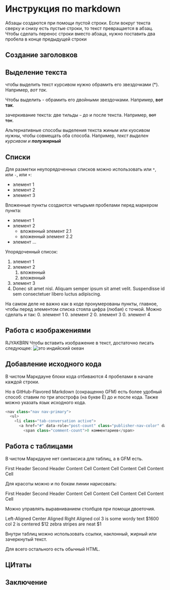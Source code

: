 # Инструкция по markdown

Абзацы создаются при помощи пустой строки. Если вокруг текста сверху и снизу есть пустые строки, то текст превращается в абзац.
Чтобы сделать перенос строки вместо абзаца,
нужно поставить два пробела в конце предыдущей строки

## Создание заголовков



## Выделение текста
чтобы выделить текст курсивом нужно обрамить его звездочками (*). Например, *вот так*.

Чтобы выделить - обрамить его двойными звездочками. Например, **вот так**.

зачеркивание текста: две тильды `~` до и после текста. Например, ~~вот так~~.

Альтернативные способы выделения текста жиным или куосивом нужны, чтобы совмещать оба способа. Например, _текст выделен курсивом и **полужирный**_

## Списки
Для разметки неупорядоченных списков можно использовать или `*`, или `-`, или `+`:
- элемент 1
- элемент 2
- элемент 3

Вложенные пункты создаются четырьмя пробелами перед маркером пункта:
* элемент 1
* элемент 2
    * вложенный элемент 2.1
    * вложенный элемент 2.2
* элемент ...

Упорядоченный список:
1. элемент 1
2. элемент 2
    1. вложенный
    2. вложенный
3. элемент 3
4. Donec sit amet nisl. Aliquam semper ipsum sit amet velit. Suspendisse id sem consectetuer libero luctus adipiscing.

На самом деле не важно как в коде пронумерованы пункты, главное, чтобы перед элементом списка стояла цифра (любая) с точкой. Можно сделать и так:
0. элемент 1
0. элемент 2
0. элемент 3
0. элемент 4

## Работа с изображениями

RJYAKBRN
Чтобы вставить изображение в текст, достаточно писать следующее: ![это индийский океан](a.jpg)

## Добавление исходного кода
В чистом Маркдауне блоки кода отбиваются 4 пробелами в начале каждой строки.

Но в GitHub-Flavored Markdown (сокращенно GFM) есть более удобный способ: ставим по три апострофа (на букве Ё) до и после кода. Также можно указать язык исходного кода.
```python
<nav class="nav nav-primary">
  <ul>
    <li class="tab-conversation active">
      <a href="#" data-role="post-count" class="publisher-nav-color" data-nav="conversation">
        <span class="comment-count">0 комментариев</span>
```

## Работа с таблицами
В чистом Маркдауне нет синтаксиса для таблиц, а в GFM есть.

First Header	Second Header
Content Cell	Content Cell
Content Cell	Content Cell

Для красоты можно и по бокам линии нарисовать:

First Header	Second Header
Content Cell	Content Cell
Content Cell	Content Cell

Можно управлять выравниванием столбцов при помощи двоеточия.

Left-Aligned	Center Aligned	Right Aligned
col 3 is	some wordy text	$1600
col 2 is	centered	$12
zebra stripes	are neat	$1

Внутри таблиц можно использовать ссылки, наклонный, жирный или зачеркнутый текст.

Для всего остального есть обычный HTML.

## ЦИтаты 

## Заключение


